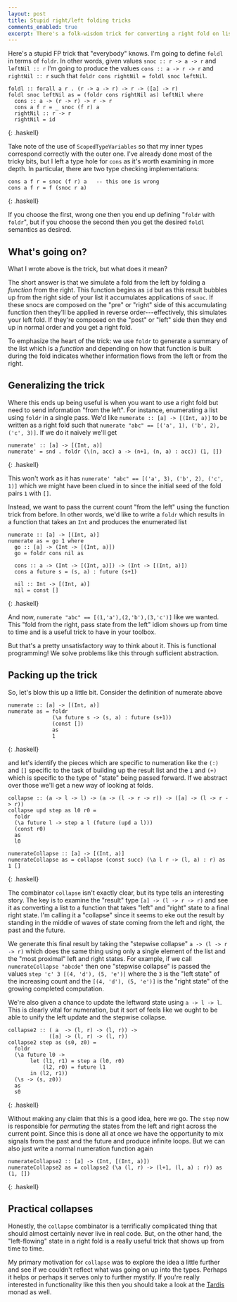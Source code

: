 ```yaml
---
layout: post
title: Stupid right/left folding tricks
comments_enabled: true
excerpt: There's a folk-wisdom trick for converting a right fold on lists into a left fold. This may not appear to be terrifically useful at first but if you look a bit beneath the surface then it reveals a practical tool in any functional programmer's toolbelt.
---
```


Here's a stupid FP trick that "everybody" knows. I'm going to define
`foldl` in terms of `foldr`. In other words, given values `snoc :: r
-> a -> r` and `leftNil :: r` I'm going to produce the values `cons ::
a -> r -> r` and `rightNil :: r` such that `foldr cons rightNil =
foldl snoc leftNil`.

~~~
foldl :: forall a r . (r -> a -> r) -> r -> ([a] -> r)
foldl snoc leftNil as = (foldr cons rightNil as) leftNil where
  cons :: a -> (r -> r) -> r -> r
  cons a f r = _ snoc (f r) a
  rightNil :: r -> r
  rightNil = id
~~~
{: .haskell}

Take note of the use of `ScopedTypeVariables` so that my inner types
correspond correctly with the outer one. I've already done most of the
tricky bits, but I left a type hole for `cons` as it's worth examining
in more depth. In particular, there are two type checking
implementations:

~~~
cons a f r = snoc (f r) a   -- this one is wrong
cons a f r = f (snoc r a)
~~~
{: .haskell}

If you choose the first, wrong one then you end up defining "`foldr`
with `foldr`", but if you choose the second then you get the desired
`foldl` semantics as desired.

## What's going on?

What I wrote above is the trick, but what does it mean?

The short answer is that we simulate a fold from the left by folding a
*function* from the right. This function begins as `id` but as this
result bubbles up from the right side of your list it accumulates
applications of `snoc`. If these snocs are composed on the "pre" or
"right" side of this accumulating function then they'll be applied in
reverse order---effectively, this simulates your left fold. If they're
composed on the "post" or "left" side then they end up in normal order
and you get a right fold.

To emphasize the heart of the trick: we use `foldr` to generate a
summary of the list which is a *function* and depending on how that
function is built during the fold indicates whether information flows
from the left or from the right.

## Generalizing the trick

Where this ends up being useful is when you want to use a right fold
but need to send information "from the left". For instance,
enumerating a list using `foldr` in a single pass. We'd like `numerate
:: [a] -> [(Int, a)]` to be written as a right fold such that
`numerate "abc" == [('a', 1), ('b', 2), ('c', 3)]`. If we do
it naively we'll get

~~~
numerate' :: [a] -> [(Int, a)]
numerate' = snd . foldr (\(n, acc) a -> (n+1, (n, a) : acc)) (1, [])
~~~
{: .haskell}

This won't work as it has `numerate' "abc" ==
[('a', 3), ('b', 2), ('c', 1)]` which we might have been clued in to
since the initial seed of the fold pairs `1` with `[]`.

Instead, we want to pass the current count "from the left" using the
function trick from before. In other words, we'd like to write a
`foldr` which results in a function that takes an `Int` and produces
the enumerated list

~~~
numerate :: [a] -> [(Int, a)]
numerate as = go 1 where
  go :: [a] -> (Int -> [(Int, a)])
  go = foldr cons nil as

  cons :: a -> (Int -> [(Int, a)]) -> (Int -> [(Int, a)])
  cons a future s = (s, a) : future (s+1)

  nil :: Int -> [(Int, a)]
  nil = const []
~~~
{: .haskell}

And now, `numerate "abc" == [(1,'a'),(2,'b'),(3,'c')]` like we
wanted. This "fold from the right, pass state from the left" idiom
shows up from time to time and is a useful trick to have in your
toolbox.

But that's a pretty unsatisfactory way to think about it. This is
functional programming! We solve problems like this through sufficient
abstraction.

## Packing up the trick

So, let's blow this up a little bit. Consider the definition of
numerate above

~~~
numerate :: [a] -> [(Int, a)]
numerate as = foldr
              (\a future s -> (s, a) : future (s+1))
              (const [])
              as
              1
~~~
{: .haskell}

and let's identify the pieces which are specific to numeration like
the `(:)` and `[]` specific to the task of building up the result list
and the `1` and `(+)` which is specific to the type of "state" being
passed forward. If we abstract over those we'll get a new way of
looking at folds.

~~~
collapse :: (a -> l -> l) -> (a -> (l -> r -> r)) -> ([a] -> (l -> r -> r))
collapse upd step as l0 r0 =
  foldr
  (\a future l -> step a l (future (upd a l)))
  (const r0)
  as
  l0

numerateCollapse :: [a] -> [(Int, a)]
numerateCollapse as = collapse (const succ) (\a l r -> (l, a) : r) as 1 []
~~~
{: .haskell}

The combinator `collapse` isn't exactly clear, but its type tells an
interesting story. The key is to examine the "result" type `[a] -> (l
-> r -> r)` and see it as converting a list to a function that takes
"left" and "right" state to a final right state. I'm calling it a
"collapse" since it seems to eke out the result by standing in the
middle of waves of state coming from the left and right, the past and
the future.

We generate this final result by taking the "stepwise collapse" `a ->
(l -> r -> r)` which does the same thing using only a single element
of the list and the "most proximal" left and right states. For
example, if we call `numerateCollapse "abcde"` then one "stepwise
collapse" is passed the values `step 'c' 3 [(4, 'd'), (5, 'e')]` where
the `3` is the "left state" of the increasing count and the
`[(4, 'd'), (5, 'e')]` is the "right state" of the growing completed
computation.

We're also given a chance to update the leftward state using `a -> l
-> l`. This is clearly vital for numeration, but it sort of feels like
we ought to be able to unify the left update and the stepwise
collapse.

~~~
collapse2 :: ( a  -> (l, r) -> (l, r)) ->
             ([a] -> (l, r) -> (l, r))
collapse2 step as (s0, z0) =
  foldr
  (\a future l0 ->
       let (l1, r1) = step a (l0, r0)
           (l2, r0) = future l1
       in (l2, r1))
  (\s -> (s, z0))
  as
  s0
~~~
{: .haskell}

Without making any claim that this is a good idea, here we go. The
`step` now is responsible for *permuting* the states from the left and
right across the current point. Since this is done all at once we have
the opportunity to mix signals from the past and the future and
produce infinite loops. But we can also just write a normal numeration
function again

~~~
numerateCollapse2 :: [a] -> (Int, [(Int, a)])
numerateCollapse2 as = collapse2 (\a (l, r) -> (l+1, (l, a) : r)) as (1, [])
~~~
{: .haskell}

## Practical collapses

Honestly, the `collapse` combinator is a terrifically complicated
thing that should almost certainly never live in real code. But, on
the other hand, the "left-flowing" state in a right fold is a really
useful trick that shows up from time to time.

My primary motivation for `collapse` was to explore the idea a little
further and see if we couldn't reflect what was going on up into the
types. Perhaps it helps or perhaps it serves only to further
mystify. If you're really interested in functionality like this then
you should take a look at the
[Tardis](http://hackage.haskell.org/package/tardis) monad as well.
